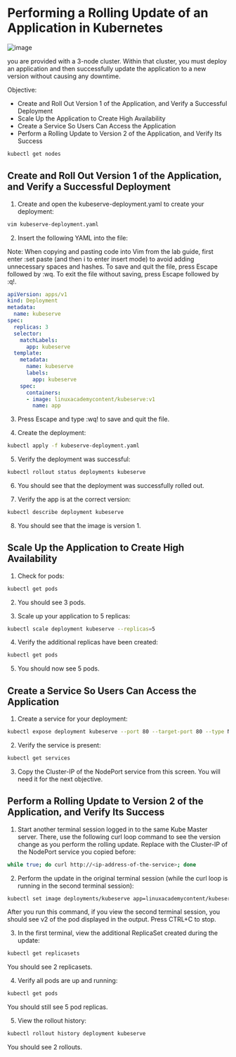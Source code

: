 # Performing a Rolling Update of an Application in Kubernetes
![image](https://github.com/zulfikar4568/docker-kubernetes/assets/64786139/6b4e92f0-5fc1-4c82-8db3-575080166bf6)

you are provided with a 3-node cluster. Within that cluster, you must deploy an application and then successfully update the application to a new version without causing any downtime.

Objective:
- Create and Roll Out Version 1 of the Application, and Verify a Successful Deployment
- Scale Up the Application to Create High Availability
- Create a Service So Users Can Access the Application
- Perform a Rolling Update to Version 2 of the Application, and Verify Its Success

```bash
kubectl get nodes
```

## Create and Roll Out Version 1 of the Application, and Verify a Successful Deployment
1. Create and open the kubeserve-deployment.yaml to create your deployment:
```bash
vim kubeserve-deployment.yaml
```
2. Insert the following YAML into the file:

Note: When copying and pasting code into Vim from the lab guide, first enter :set paste (and then i to enter insert mode) to avoid adding unnecessary spaces and hashes. To save and quit the file, press Escape followed by :wq. To exit the file without saving, press Escape followed by :q!.
```yaml
apiVersion: apps/v1
kind: Deployment
metadata:
  name: kubeserve
spec:
  replicas: 3
  selector:
    matchLabels:
      app: kubeserve
  template:
    metadata:
      name: kubeserve
      labels:
        app: kubeserve
    spec:
      containers:
      - image: linuxacademycontent/kubeserve:v1
        name: app
```
3. Press Escape and type :wq! to save and quit the file.

4. Create the deployment:
```bash
kubectl apply -f kubeserve-deployment.yaml
```
5. Verify the deployment was successful:
```bash
kubectl rollout status deployments kubeserve
```
6. You should see that the deployment was successfully rolled out.

7. Verify the app is at the correct version:
```bash
kubectl describe deployment kubeserve
```
8. You should see that the image is version 1.

## Scale Up the Application to Create High Availability
1. Check for pods:
```bash
kubectl get pods
```
2. You should see 3 pods.

3. Scale up your application to 5 replicas:
```bash
kubectl scale deployment kubeserve --replicas=5
```
4. Verify the additional replicas have been created:
```bash
kubectl get pods
```
5. You should now see 5 pods.

## Create a Service So Users Can Access the Application
1. Create a service for your deployment:
```bash
kubectl expose deployment kubeserve --port 80 --target-port 80 --type NodePort
```
2. Verify the service is present:
```bash
kubectl get services
```
3. Copy the Cluster-IP of the NodePort service from this screen. You will need it for the next objective.

## Perform a Rolling Update to Version 2 of the Application, and Verify Its Success
1. Start another terminal session logged in to the same Kube Master server. There, use the following curl loop command to see the version change as you perform the rolling update. Replace <ip-address-of-the-service> with the Cluster-IP of the NodePort service you copied before:
```bash
while true; do curl http://<ip-address-of-the-service>; done
```
2. Perform the update in the original terminal session (while the curl loop is running in the second terminal session):
```bash
kubectl set image deployments/kubeserve app=linuxacademycontent/kubeserve:v2 --v 6
```
After you run this command, if you view the second terminal session, you should see v2 of the pod displayed in the output. Press CTRL+C to stop.

3. In the first terminal, view the additional ReplicaSet created during the update:
```bash
kubectl get replicasets
```
You should see 2 replicasets.

4. Verify all pods are up and running:
```bash
kubectl get pods
```
You should still see 5 pod replicas.

5. View the rollout history:
```bash
kubectl rollout history deployment kubeserve
```
You should see 2 rollouts.
